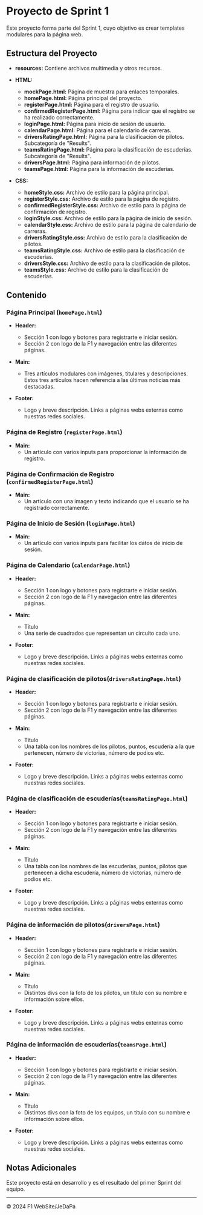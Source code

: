 # Proyecto de Sprint 1

Este proyecto forma parte del Sprint 1, cuyo objetivo es crear templates modulares para la página web.

## Estructura del Proyecto

- **resources:** Contiene archivos multimedia y otros recursos.
  
- **HTML:**
  - **mockPage.html:** Página de muestra para enlaces temporales.
  - **homePage.html:** Página principal del proyecto. 
  - **registerPage.html:** Página para el registro de usuario.
  - **confirmedRegisterPage.html:** Página para indicar que el registro se ha realizado correctamente.
  - **loginPage.html:** Página para inicio de sesión de usuario.
  - **calendarPage.html:** Página para el calendario de carreras.
  - **driversRatingPage.html:** Página para la clasificación de pilotos. Subcategoría de "Results".
  - **teamsRatingPage.html:** Página para la clasificación de escuderías. Subcategoría de "Results".
  - **driversPage.html:** Página para información de pilotos.
  - **teamsPage.html:** Página para la información de escuderías.
  
- **CSS:**
  - **homeStyle.css:** Archivo de estilo para la página principal.
  - **registerStyle.css:** Archivo de estilo para la página de registro.
  - **confirmedRegisterStyle.css:** Archivo de estilo para la página de confirmación de registro.
  - **loginStyle.css:** Archivo de estilo para la página de inicio de sesión.
  - **calendarStyle.css:** Archivo de estilo para la página de calendario de carreras.
  - **driversRatingStyle.css:** Archivo de estilo para la clasificación de pilotos.
  - **teamsRatingStyle.css:** Archivo de estilo para la clasificación de escuderías.
  - **driversStyle.css:** Archivo de estilo para la clasificación de pilotos.
  - **teamsStyle.css:** Archivo de estilo para la clasificación de escuderías.

## Contenido

### Página Principal (`homePage.html`)

- **Header:**
  - Sección 1 con logo y botones para registrarte e iniciar sesión.
  - Sección 2 con logo de la F1 y navegación entre las diferentes páginas.

- **Main:**
  - Tres artículos modulares con imágenes, titulares y descripciones. Estos tres artículos hacen referencia a las últimas noticias más destacadas.
  
- **Footer:**
  - Logo y breve descripción. Links a páginas webs externas como nuestras redes sociales.
 
### Página de Registro (`registerPage.html`)
 
- **Main:**
  - Un artículo con varios inputs para proporcionar la información de registro.
 
### Página de Confirmación de Registro (`confirmedRegisterPage.html`)
 
- **Main:**
  - Un artículo con una imagen y texto indicando que el usuario se ha registrado correctamente.
 
### Página de Inicio de Sesión  (`loginPage.html`)
 
- **Main:**
  - Un artículo con varios inputs para facilitar los datos de inicio de sesión.
 
### Página de Calendario  (`calendarPage.html`)
 
- **Header:**
  - Sección 1 con logo y botones para registrarte e iniciar sesión.
  - Sección 2 con logo de la F1 y navegación entre las diferentes páginas.

- **Main:**
  - Título 
  - Una serie de cuadrados que representan un circuito cada uno.
  
- **Footer:**
  - Logo y breve descripción. Links a páginas webs externas como nuestras redes sociales.
 
### Página de clasificación de pilotos(`driversRatingPage.html`)
 
- **Header:**
  - Sección 1 con logo y botones para registrarte e iniciar sesión.
  - Sección 2 con logo de la F1 y navegación entre las diferentes páginas.

- **Main:**
  - Título 
  - Una tabla con los nombres de los pilotos, puntos, escudería a la que pertenecen, número de victorias, número de podios etc.
  
- **Footer:**
  - Logo y breve descripción. Links a páginas webs externas como nuestras redes sociales.
 
### Página de clasificación de escuderías(`teamsRatingPage.html`)
 
- **Header:**
  - Sección 1 con logo y botones para registrarte e iniciar sesión.
  - Sección 2 con logo de la F1 y navegación entre las diferentes páginas.

- **Main:**
  - Título 
  - Una tabla con los nombres de las escuderías, puntos, pilotos que pertenecen a dicha escudería, número de victorias, número de podios etc.
  
- **Footer:**
  - Logo y breve descripción. Links a páginas webs externas como nuestras redes sociales.
 
### Página de información de pilotos(`driversPage.html`)
 
- **Header:**
  - Sección 1 con logo y botones para registrarte e iniciar sesión.
  - Sección 2 con logo de la F1 y navegación entre las diferentes páginas.

- **Main:**
  - Título 
  - Distintos divs con la foto de los pilotos, un título con su nombre e información sobre ellos.
  
- **Footer:**
  - Logo y breve descripción. Links a páginas webs externas como nuestras redes sociales.
 
### Página de información de escuderías(`teamsPage.html`)
 
- **Header:**
  - Sección 1 con logo y botones para registrarte e iniciar sesión.
  - Sección 2 con logo de la F1 y navegación entre las diferentes páginas.

- **Main:**
  - Título 
  - Distintos divs con la foto de los equipos, un titulo con su nombre e información sobre ellos.
  
- **Footer:**
  - Logo y breve descripción. Links a páginas webs externas como nuestras redes sociales.

## Notas Adicionales

Este proyecto está en desarrollo y es el resultado del primer Sprint del equipo.

---

© 2024 F1 WebSite/JeDaPa
